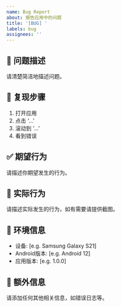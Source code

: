 ```yaml
---
name: Bug Report
about: 报告应用中的问题
title: '[BUG] '
labels: bug
assignees: ''
---
```


## 🐛 问题描述
请清楚简洁地描述问题。

## 🔄 复现步骤
1. 打开应用
2. 点击 '...'
3. 滚动到 '...'
4. 看到错误

## ✅ 期望行为
请描述你期望发生的行为。

## 📸 实际行为
请描述实际发生的行为，如有需要请提供截图。

## 📱 环境信息
- 设备: [e.g. Samsung Galaxy S21]
- Android版本: [e.g. Android 12]
- 应用版本: [e.g. 1.0.0]

## 📝 额外信息
请添加任何其他相关信息，如错误日志等。